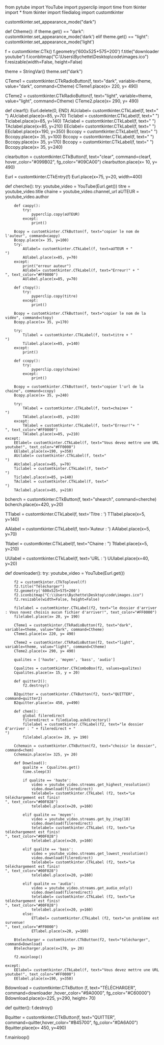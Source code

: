 from pytube import YouTube
import pyperclip
import time
from tkinter import *
from tkinter import filedialog
import customtkinter

customtkinter.set_appearance_mode("dark")

def Ctheme():
    if theme.get() == "dark":
        customtkinter.set_appearance_mode('dark')
    elif theme.get() == "light":
        customtkinter.set_appearance_mode('light')

f = customtkinter.CTk()
f.geometry('600x525+575+200')
f.title("downloader youtube")
f.iconbitmap("C:\\Users\Bychette\Desktop\code\images.ico")
f.resizable(width=False, height=False)

theme = StringVar()
theme.set("dark")

CTeme1 = customtkinter.CTkRadioButton(f, text="dark", variable=theme, value="dark", command=Ctheme)
CTeme1.place(x= 220, y= 490)

CTeme2 = customtkinter.CTkRadioButton(f, text="light", variable=theme, value="light", command=Ctheme)
CTeme2.place(x= 290, y= 490)

def clearf():
    Eurl.delete(0, END)
    AUclabel= customtkinter.CTkLabel(f, text="                                                                                                                                                   ")
    AUclabel.place(x=85, y=70)
    Ticlabel = customtkinter.CTkLabel(f, text="                                                                                                                                                ")
    Ticlabel.place(x=85, y=140)
    TAclabel = customtkinter.CTkLabel(f, text="                                                                                                                                                  ")
    TAclabel.place(x=85, y=210)
    EEclabel= customtkinter.CTkLabel(f, text="                                                                                                                                                   ")
    EEclabel.place(x=190, y=350)
    Bccopy = customtkinter.CTkLabel(f, text="                                                                                                                                                          ")
    Bccopy.place(x= 35, y=100)
    Bccopy = customtkinter.CTkLabel(f, text="                                                                                                                                                          ")
    Bccopy.place(x= 35, y=170)
    Bccopy = customtkinter.CTkLabel(f, text="                                                                                                                                                             ")
    Bccopy.place(x= 35, y=240)

clearbutton = customtkinter.CTkButton(f, text="clear", command=clearf, hover_color="#099B02",  fg_color="#09CA00")
clearbutton.place(x= 10, y= 490)

Eurl = customtkinter.CTkEntry(f)
Eurl.place(x=75, y=20, width=400)

def cherche():
    try:
        youtube_video = YouTube(Eurl.get())
        titre = youtube_video.title
        chaine = youtube_video.channel_url
        aUTEUR = youtube_video.author

        def caopy():
            try:
                pyperclip.copy(aUTEUR)
            except:
                print()
        
        Bcopy = customtkinter.CTkButton(f, text="copier le nom de l'auteur", command=caopy)
        Bcopy.place(x= 35, y=100)
        try:
            AUlabel= customtkinter.CTkLabel(f, text=aUTEUR + "                                                                                                  ")
            AUlabel.place(x=85, y=70)
        except:
            print("erreur auteur")
            AUlabel= customtkinter.CTkLabel(f, text="Erreur!" + "                                                                                                    ", text_color="#FF0000")
            AUlabel.place(x=85, y=70)

        def ctopy():
            try:
                pyperclip.copy(titre)
            except:
                print()
        
        Bcopy = customtkinter.CTkButton(f, text="copier le nom de la vidéo", command=ctopy)
        Bcopy.place(x= 35, y=170)

        try:
            Tilabel = customtkinter.CTkLabel(f, text=titre + "                                                                                                  ")
            Tilabel.place(x=85, y=140)
        except:
            print()

        def ccopy():
            try:
                pyperclip.copy(chaine)
            except:
                print()
        
        Bcopy = customtkinter.CTkButton(f, text="copier l'url de la chaine", command=ccopy)
        Bcopy.place(x= 35, y=240)

        try:    
            TAlabel = customtkinter.CTkLabel(f, text=chaine+ "                                                                                                  ")
            TAlabel.place(x=85, y=210)
        except:
            TAlabel = customtkinter.CTkLabel(f, text="Erreur!"+ "                                                                                                     ", text_color="#FF0000")
            TAlabel.place(x=85, y=210)
    except:
        EElabel= customtkinter.CTkLabel(f, text="Vous devez mettre une URL youtube!", text_color="#FF0000")
        EElabel.place(x=190, y=350)
        AUclabel= customtkinter.CTkLabel(f, text="                                                                                                                                                   ")
        AUclabel.place(x=85, y=70)
        Ticlabel = customtkinter.CTkLabel(f, text="                                                                                                                                                ")
        Ticlabel.place(x=85, y=140)
        TAclabel = customtkinter.CTkLabel(f, text="                                                                                                                                                  ")
        TAclabel.place(x=85, y=210)

bcherch = customtkinter.CTkButton(f, text="shearch", command=cherche)
bcherch.place(x=420, y=20)

TTlabel = customtkinter.CTkLabel(f, text='Titre : ')
TTlabel.place(x=5, y=140)

AAlabel = customtkinter.CTkLabel(f, text='Auteur : ')
AAlabel.place(x=5, y=70)

Ttlabel = customtkinter.CTkLabel(f, text="Chaine : ")
Ttlabel.place(x=5, y=210)

UUlabel = customtkinter.CTkLabel(f, text='URL : ')
UUlabel.place(x=40, y=20)

def downloader():
    try:
        youtube_video = YouTube(Eurl.get())

        f2 = customtkinter.CTkToplevel(f)
        f2.title("Télécharger")
        f2.geometry('600x525+575+200')
        f2.iconbitmap("C:\\Users\Bychette\Desktop\code\images.ico")
        f2.resizable(width=False, height=False)

        filelabel = customtkinter.CTkLabel(f2, text="le dossier d'arriver : Vous navez choisis aucun fichier d'arriver!", text_color="#FF0000")
        filelabel.place(x= 20, y= 190)

        CTeme1 = customtkinter.CTkRadioButton(f2, text="dark", variable=theme, value="dark", command=Ctheme)
        CTeme1.place(x= 220, y= 490)

        CTeme2 = customtkinter.CTkRadioButton(f2, text="light", variable=theme, value="light", command=Ctheme)
        CTeme2.place(x= 290, y= 490)

        qualites = ['haute', 'moyen', 'bass', 'audio']

        Cqualites = customtkinter.CTkComboBox(f2, values=qualites)
        Cqualites.place(x= 15, y = 20)

        def quitter2():
            f2.destroy()

        B2quitter = customtkinter.CTkButton(f2, text="QUITTER", command=quitter2)
        B2quitter.place(x= 450, y=490)

        def chem():
            global fileredirect
            fileredirect = filedialog.askdirectory()
            filelabel = customtkinter.CTkLabel(f2, text="le dossier d'arriver : " + fileredirect + "                                             ")
            filelabel.place(x= 20, y= 190)

        Cchemain = customtkinter.CTkButton(f2, text="choisir le dossier", command=chem)
        Cchemain.place(x= 325, y= 20)
        
        def Download():
            qualite =  Cqualites.get()
            time.sleep(3)

            if qualite == 'haute':
                video = youtube_video.streams.get_highest_resolution()
                video.download(fileredirect)
                telelabel= customtkinter.CTkLabel (f2, text="Le téléchargement est finis!                                                            ", text_color="#00F028")
                telelabel.place(x=20, y=160)

            elif qualite == 'moyen':
                video = youtube_video.streams.get_by_itag(18)
                video.download(fileredirect)
                telelabel= customtkinter.CTkLabel (f2, text="Le téléchargement est finis!                                                            ", text_color="#00F028")
                telelabel.place(x=20, y=160)

            elif qualite == 'bass':
                video = youtube_video.streams.get_lowest_resolution()
                video.download(fileredirect)
                telelabel= customtkinter.CTkLabel (f2, text="Le téléchargement est finis!                                                            ", text_color="#00F028")
                telelabel.place(x=20, y=160)   

            elif qualite == 'audio':
                video = youtube_video.streams.get_audio_only()
                video.download(fileredirect)
                telelabel= customtkinter.CTkLabel (f2, text="Le téléchargement est finis!                                                            ", text_color="#00F028")
                telelabel.place(x=20, y=160)
            else:
                ETlabel= customtkinter.CTkLabel (f2, text="un problème est survenue!                                                            ", text_color="#FF0000")
                ETlabel.place(x=20, y=160)

        Btelecharger = customtkinter.CTkButton(f2, text="télécharger", command=Download)
        Btelecharger.place(x=170, y= 20)

        f2.mainloop()

    except:
        EElabel= customtkinter.CTkLabel(f, text="Vous devez mettre une URL youtube!", text_color="#FF0000")
        EElabel.place(x=190, y=350)

Bdownload = customtkinter.CTkButton (f, text="TÉLÉCHARGER", command=downloader ,hover_color="#9A0000", fg_color="#C60000")
Bdownload.place(x=225, y=290, height= 70)

def quitter():
    f.destroy()

Bquitter = customtkinter.CTkButton(f, text="QUITTER", command=quitter,hover_color="#B45700", fg_color="#DA6A00")
Bquitter.place(x= 450, y=490)

f.mainloop()

<!---
Max127832/Max127832 is a ✨ special ✨ repository because its `README.md` (this file) appears on your GitHub profile.
You can click the Preview link to take a look at your changes.
--->
